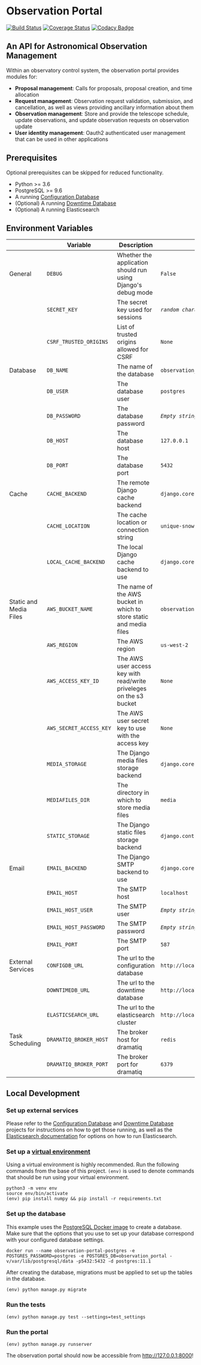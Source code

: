 # Observation Portal

[![Build Status](https://travis-ci.com/observatorycontrolsystem/observation-portal.svg?branch=master)](https://travis-ci.com/observatorycontrolsystem/observation-portal)
[![Coverage Status](https://coveralls.io/repos/github/observatorycontrolsystem/observation-portal/badge.svg?branch=master)](https://coveralls.io/github/observatorycontrolsystem/observation-portal?branch=master)
[![Codacy Badge](https://api.codacy.com/project/badge/Grade/9846cee7c4904cae8864525101030169)](https://www.codacy.com/gh/observatorycontrolsystem/observation-portal?utm_source=github.com&utm_medium=referral&utm_content=observatorycontrolsystem/observation-portal&utm_campaign=Badge_Grade)

## An API for Astronomical Observation Management

Within an observatory control system, the observation portal provides modules for:

-   **Proposal management**: Calls for proposals, proposal creation, and time allocation
-   **Request management**: Observation request validation, submission, and cancellation, as well as views providing ancillary information about them
-   **Observation management**: Store and provide the telescope schedule, update observations, and update observation requests on observation update
-   **User identity management**: Oauth2 authenticated user management that can be used in other applications

## Prerequisites

Optional prerequisites can be skipped for reduced functionality.

-   Python >= 3.6
-   PostgreSQL >= 9.6
-   A running [Configuration Database](https://github.com/observatorycontrolsystem/configdb) 
-   (Optional) A running [Downtime Database](https://github.com/observatorycontrolsystem/downtime)
-   (Optional) A running Elasticsearch

## Environment Variables

|                        | Variable                | Description                                                         | Default                                                 |
| ---------------------- | ----------------------- | ------------------------------------------------------------------- | ------------------------------------------------------- |
| General                | `DEBUG`                 | Whether the application should run using Django's debug mode        | `False`                                                 |
|                        | `SECRET_KEY`            | The secret key used for sessions                                    | _`random characters`_                                   |
|                        | `CSRF_TRUSTED_ORIGINS`  | List of trusted origins allowed for CSRF                            | `None`
| Database               | `DB_NAME`               | The name of the database                                            | `observation_portal`                                    |
|                        | `DB_USER`               | The database user                                                   | `postgres`                                              |
|                        | `DB_PASSWORD`           | The database password                                               | _`Empty string`_                                        |
|                        | `DB_HOST`               | The database host                                                   | `127.0.0.1`                                             |
|                        | `DB_PORT`               | The database port                                                   | `5432`                                                  |
| Cache                  | `CACHE_BACKEND`         | The remote Django cache backend                                     | `django.core.cache.backends.locmem.LocMemCache`         |
|                        | `CACHE_LOCATION`        | The cache location or connection string                             | `unique-snowflake`                                      |
|                        | `LOCAL_CACHE_BACKEND`   | The local Django cache backend to use                               | `django.core.cache.backends.locmem.LocMemCache`         |
| Static and Media Files | `AWS_BUCKET_NAME`       | The name of the AWS bucket in which to store static and media files | `observation-portal-test-bucket`                        |
|                        | `AWS_REGION`            | The AWS region                                                      | `us-west-2`                                             |
|                        | `AWS_ACCESS_KEY_ID`     | The AWS user access key with read/write priveleges on the s3 bucket | `None`                                                  |
|                        | `AWS_SECRET_ACCESS_KEY` | The AWS user secret key to use with the access key                  | `None`                                                  |
|                        | `MEDIA_STORAGE`         | The Django media files storage backend                              | `django.core.files.storage.FileSystemStorage`           |
|                        | `MEDIAFILES_DIR`        | The directory in which to store media files                         | `media`                                                 |
|                        | `STATIC_STORAGE`        | The Django static files storage backend                             | `django.contrib.staticfiles.storage.StaticFilesStorage` |
| Email                  | `EMAIL_BACKEND`         | The Django SMTP backend to use                                      | `django.core.mail.backends.console.EmailBackend`        |
|                        | `EMAIL_HOST`            | The SMTP host                                                       | `localhost`                                             |
|                        | `EMAIL_HOST_USER`       | The SMTP user                                                       | _`Empty string`_                                        |
|                        | `EMAIL_HOST_PASSWORD`   | The SMTP password                                                   | _`Empty string`_                                        |
|                        | `EMAIL_PORT`            | The SMTP port                                                       | `587`                                                   |
| External Services      | `CONFIGDB_URL`          | The url to the configuration database                               | `http://localhost`                                      |
|                        | `DOWNTIMEDB_URL`        | The url to the downtime database                                    | `http://localhost`                                      |
|                        | `ELASTICSEARCH_URL`     | The url to the elasticsearch cluster                                | `http://localhost`                                      |
| Task Scheduling        | `DRAMATIQ_BROKER_HOST`  | The broker host for dramatiq                                        | `redis`                                                 |
|                        | `DRAMATIQ_BROKER_PORT`  | The broker port for dramatiq                                        | `6379`                                                  |

## Local Development

### **Set up external services**

Please refer to the [Configuration Database](https://github.com/observatorycontrolsystem/configdb) and [Downtime Database](https://github.com/LCOGT/downtime) projects for instructions on how to get those running, as well as the [Elasticsearch documentation](https://www.elastic.co/guide/en/elasticsearch/reference/5.6/install-elasticsearch.html) for options on how to run Elasticsearch.

### **Set up a [virtual environment](https://docs.python.org/3/tutorial/venv.html)**

Using a virtual environment is highly recommended. Run the following commands from the base of this project. `(env)`
is used to denote commands that should be run using your virtual environment.

    python3 -m venv env
    source env/bin/activate
    (env) pip install numpy && pip install -r requirements.txt

### **Set up the database**

This example uses the [PostgreSQL Docker image](https://hub.docker.com/_/postgres) to create a database. Make sure that the options that you use to set up your database correspond with your configured database settings.

    docker run --name observation-portal-postgres -e POSTGRES_PASSWORD=postgres -e POSTGRES_DB=observation_portal -v/var/lib/postgresql/data -p5432:5432 -d postgres:11.1

After creating the database, migrations must be applied to set up the tables in the database.

    (env) python manage.py migrate

### **Run the tests**

    (env) python manage.py test --settings=test_settings

### **Run the portal**

    (env) python manage.py runserver

The observation portal should now be accessible from <http://127.0.0.1:8000>!
